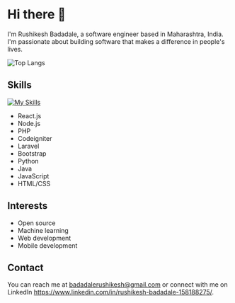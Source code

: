 # Hi there 👋

I'm Rushikesh Badadale, a software engineer based in Maharashtra, India. I'm passionate about building software that makes a difference in people's lives.

![Top Langs](https://github-readme-stats.vercel.app/api/top-langs/?username=anuraghazra&layout=compact)

## Skills
[![My Skills](https://skillicons.dev/icons?i=vue,react,py,php,postman,nextjs,mysql,docker,ai,js,html,css,git,aws,vscode)](https://skillicons.dev)

- React.js
- Node.js
- PHP
- Codeigniter
- Laravel
- Bootstrap
- Python
- Java
- JavaScript
- HTML/CSS

## Interests

- Open source
- Machine learning
- Web development
- Mobile development

## Contact

You can reach me at badadalerushikesh@gmail.com or connect with me on LinkedIn https://www.linkedin.com/in/rushikesh-badadale-158188275/.
